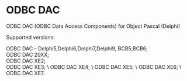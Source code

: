 # ODBC DAC


ODBC DAC (ODBC Data Access Components) for Object Pascal (Delphi)


Supported versions: 

ODBC DAC - Delphi5,Delphi6,Delphi7,Delphi9, BCB5,BCB6; \
ODBC DAC 20XX; \
ODBC DAC XE2; \
ODBC DAC XE3; \ 
ODBC DAC XE4; \ 
ODBC DAC XE5; \ 
ODBC DAC XE6; \ 
ODBC DAC XE7. 
